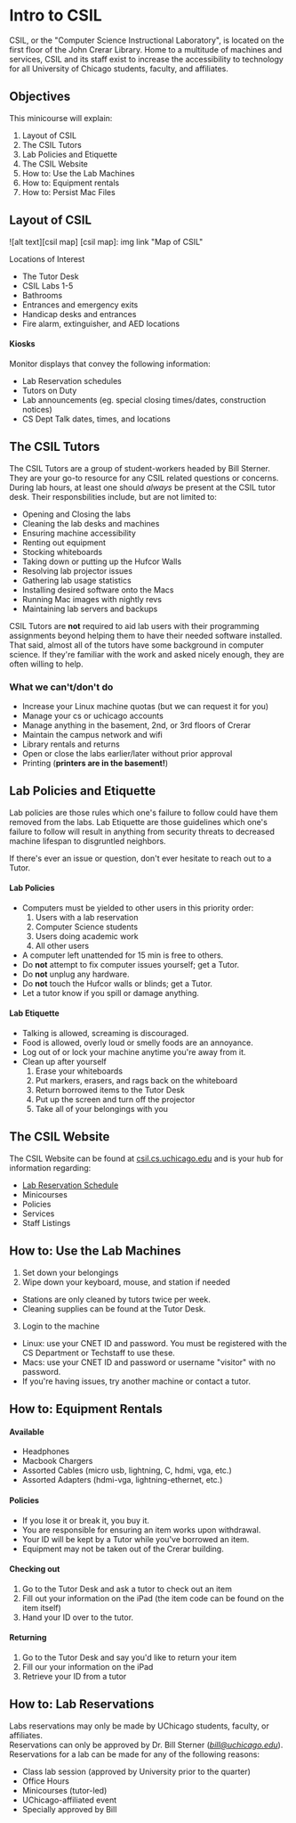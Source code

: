# Intro to CSIL

CSIL, or the "Computer Science Instructional Laboratory", is located on the first floor of the John Crerar Library. Home to a multitude of machines and services, CSIL and its staff exist to increase the accessibility to technology for all University of Chicago students, faculty, and affiliates. 

## Objectives

This minicourse will explain: 

1. Layout of CSIL
2. The CSIL Tutors
3. Lab Policies and Etiquette
4. The CSIL Website
5. How to: Use the Lab Machines
6. How to: Equipment rentals
7. How to: Persist Mac Files

## Layout of CSIL

![alt text][csil map]
[csil map]: img link "Map of CSIL"

Locations of Interest

- The Tutor Desk
- CSIL Labs 1-5
- Bathrooms
- Entrances and emergency exits
- Handicap desks and entrances
- Fire alarm, extinguisher, and AED locations

#### Kiosks

Monitor displays that convey the following information:

- Lab Reservation schedules
- Tutors on Duty
- Lab announcements (eg. special closing times/dates, construction notices)
- CS Dept Talk dates, times, and locations

## The CSIL Tutors

The CSIL Tutors are a group of student-workers headed by Bill Sterner. They are your go-to resource for any CSIL related questions or concerns. During lab hours, at least one should *always* be present at the CSIL tutor desk. Their responsbilities include, but are not limited to:

- Opening and Closing the labs
- Cleaning the lab desks and machines
- Ensuring machine accessibility
- Renting out equipment 
- Stocking whiteboards
- Taking down or putting up the Hufcor Walls
- Resolving lab projector issues
- Gathering lab usage statistics
- Installing desired software onto the Macs
- Running Mac images with nightly revs
- Maintaining lab servers and backups

CSIL Tutors are **not** required to aid lab users with their programming assignments beyond helping them to have their needed software installed. That said, almost all of the tutors have some background in computer science. If they're familiar with the work and asked nicely enough, they are often willing to help.

### What we can't/don't do

- Increase your Linux machine quotas (but we can request it for you)
- Manage your cs or uchicago accounts
- Manage anything in the basement, 2nd, or 3rd floors of Crerar
- Maintain the campus network and wifi
- Library rentals and returns
- Open or close the labs earlier/later without prior approval
- Printing (**printers are in the basement!**)


## Lab Policies and Etiquette

Lab policies are those rules which one's failure to follow could have them removed from the labs. Lab Etiquette are those  guidelines which one's failure to follow will result in anything from security threats to decreased machine lifespan to disgruntled neighbors.

If there's ever an issue or question, don't ever hesitate to reach out to a Tutor.

#### Lab Policies

- Computers must be yielded to other users in this priority order:
  1. Users with a lab reservation
  2. Computer Science students
  3. Users doing academic work
  4. All other users
- A computer left unattended for 15 min is free to others.
- Do **not** attempt to fix computer issues yourself; get a Tutor.
- Do **not** unplug any hardware.
- Do **not** touch the Hufcor walls or blinds; get a Tutor.
- Let a tutor know if you spill or damage anything.

#### Lab Etiquette

- Talking is allowed, screaming is discouraged.
- Food is allowed, overly loud or smelly foods are an annoyance.
- Log out of or lock your machine anytime you're away from it.
- Clean up after yourself
  1. Erase your whiteboards
  2. Put markers, erasers, and rags back on the whiteboard
  3. Return borrowed items to the Tutor Desk
  4. Put up the screen and turn off the projector
  5. Take all of your belongings with you

## The CSIL Website

The CSIL Website can be found at [csil.cs.uchicago.edu](https://csil.cs.uchicago.edu/) and is your hub for information regarding:

- [Lab Reservation Schedule](https://csil.cs.uchicago.edu/timeschedule.html)
- Minicourses
- Policies
- Services
- Staff Listings

## How to: Use the Lab Machines

1. Set down your belongings
2. Wipe down your keyboard, mouse, and station if needed
  - Stations are only cleaned by tutors twice per week. 
  - Cleaning supplies can be found at the Tutor Desk.
3. Login to the machine
  - Linux: use your CNET ID and password. You must be registered with the CS Department or Techstaff to use these.
  - Macs: use your CNET ID and password or username "visitor" with no password.
  - If you're having issues, try another machine or contact a tutor.

## How to: Equipment Rentals 

#### Available

- Headphones
- Macbook Chargers
- Assorted Cables (micro usb, lightning, C, hdmi, vga, etc.)
- Assorted Adapters (hdmi-vga, lightning-ethernet, etc.)

#### Policies

- If you lose it or break it, you buy it.
- You are responsible for ensuring an item works upon withdrawal.
- Your ID will be kept by a Tutor while you've borrowed an item.
- Equipment may not be taken out of the Crerar building.

#### Checking out

1. Go to the Tutor Desk and ask a tutor to check out an item
2. Fill out your information on the iPad (the item code can be found on the item itself)
3. Hand your ID over to the tutor. 

#### Returning

1. Go to the Tutor Desk and say you'd like to return your item
2. Fill our your information on the iPad
3. Retrieve your ID from a tutor

## How to: Lab Reservations

Labs reservations may only be made by UChicago students, faculty, or affiliates.  
Reservations can only be approved by Dr. Bill Sterner (*bill@uchicago.edu*).  
Reservations for a lab can be made for any of the following reasons:

- Class lab session (approved by University prior to the quarter)
- Office Hours
- Minicourses (tutor-led)
- UChicago-affiliated event
- Specially approved by Bill
